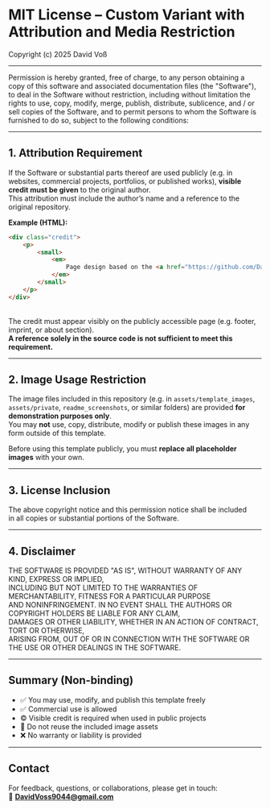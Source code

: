 # MIT License – Custom Variant with Attribution and Media Restriction
Copyright (c) 2025 David Voß

---

Permission is hereby granted, free of charge, to any person obtaining a copy of this software and associated documentation files (the "Software"), to deal in the Software without restriction, including without limitation the rights to use, copy, modify, merge, publish, distribute, sublicence, and / or sell copies of the Software, and to permit persons to whom the Software is furnished to do so, subject to the following conditions:

---

## 1. Attribution Requirement

If the Software or substantial parts thereof are used publicly (e.g. in websites, commercial projects, portfolios, or published works), **visible credit must be given** to the original author.  
This attribution must include the author’s name and a reference to the original repository.

**Example (HTML):**

```html
<div class="credit">
    <p>
        <small>
            <em>
                Page design based on the <a href="https://github.com/David-Voss/Product-Page" title="github.com/David-Voss/Product-Page" target="_blank" rel="noopener noreferrer">original layout</a> by <a href="https://github.com/David-Voss" title="github.com/David-Voss" target="_blank" rel="noopener noreferrer">David Voß</a>.
            </em>
        </small>
    </p>
</div>
```

<br>
The credit must appear visibly on the publicly accessible page (e.g. footer, imprint, or about section). <br>
<b>A reference solely in the source code is not sufficient to meet this requirement.</b>

---

## 2. Image Usage Restriction

The image files included in this repository (e.g. in `assets/template_images`, `assets/private`, `readme_screenshots`, or similar folders) are provided **for demonstration purposes only**.  
You may **not** use, copy, distribute, modify or publish these images in any form outside of this template.

Before using this template publicly, you must **replace all placeholder images** with your own.

---

## 3. License Inclusion

The above copyright notice and this permission notice shall be included  
in all copies or substantial portions of the Software.

---

## 4. Disclaimer

THE SOFTWARE IS PROVIDED "AS IS", WITHOUT WARRANTY OF ANY KIND, EXPRESS OR IMPLIED,  
INCLUDING BUT NOT LIMITED TO THE WARRANTIES OF MERCHANTABILITY, FITNESS FOR A PARTICULAR PURPOSE  
AND NONINFRINGEMENT. IN NO EVENT SHALL THE AUTHORS OR COPYRIGHT HOLDERS BE LIABLE FOR ANY CLAIM,  
DAMAGES OR OTHER LIABILITY, WHETHER IN AN ACTION OF CONTRACT, TORT OR OTHERWISE,  
ARISING FROM, OUT OF OR IN CONNECTION WITH THE SOFTWARE OR THE USE OR OTHER DEALINGS IN THE SOFTWARE.

---

## Summary (Non-binding)

- &#9989; You may use, modify, and publish this template freely  
- &#9989; Commercial use is allowed  
- &#169;&#65039; Visible credit is required when used in public projects  
- &#128683; Do not reuse the included image assets  
- &#10060; No warranty or liability is provided  

---

## Contact

For feedback, questions, or collaborations, please get in touch:  
&#128231; **DavidVoss9044@gmail.com**